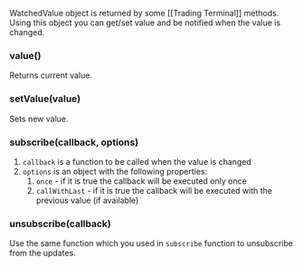 WatchedValue object is returned by some [[Trading Terminal]] methods. Using this object you can get/set value and be notified when the value is changed.

### value()
Returns current value.

### setValue(value)
Sets new value.

### subscribe(callback, options)
1. `callback` is a function to be called when the value is changed
2. `options` is an object with the following properties:
    1. `once` - if it is true the callback will be executed only once
    2. `callWithLast` - if it is true the callback will be executed with the previous value (if available)

### unsubscribe(callback)

Use the same function which you used in `subscribe` function to unsubscribe from the updates.
